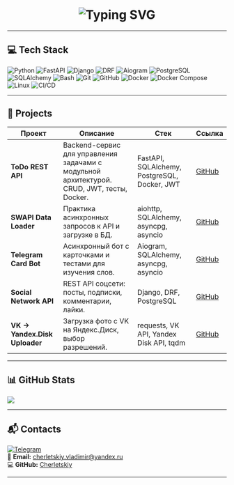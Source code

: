 <h1 align="center">
  <img src="https://readme-typing-svg.herokuapp.com?font=Fira+Code&size=25&pause=1000&color=36BCF7&center=true&vCenter=true&width=600&lines=Привет!+Меня+зовут+Владимир;Я+Python+Developer;Люблю+создавать+REST+API+и+ботов;Always+learning+new+things" alt="Typing SVG" />
</h1>

---

## 💻 Tech Stack
![Python](https://img.shields.io/badge/Python-3670A0?style=for-the-badge&logo=python&logoColor=ffdd54)
![FastAPI](https://img.shields.io/badge/FastAPI-005571?style=for-the-badge&logo=fastapi)
![Django](https://img.shields.io/badge/Django-%23092E20.svg?style=for-the-badge&logo=django&logoColor=white)
![DRF](https://img.shields.io/badge/DRF-%23092E20.svg?style=for-the-badge&logo=django&logoColor=red)
![Aiogram](https://img.shields.io/badge/Aiogram-2CA5E0?style=for-the-badge&logo=telegram&logoColor=white)
![PostgreSQL](https://img.shields.io/badge/PostgreSQL-%23316192.svg?style=for-the-badge&logo=postgresql&logoColor=white)
![SQLAlchemy](https://img.shields.io/badge/SQLAlchemy-2f2f2f?style=for-the-badge&logo=python&logoColor=white)
![Bash](https://img.shields.io/badge/Bash-121011?style=for-the-badge&logo=gnu-bash&logoColor=white)
![Git](https://img.shields.io/badge/Git-%23F05033.svg?style=for-the-badge&logo=git&logoColor=white)
![GitHub](https://img.shields.io/badge/GitHub-181717?style=for-the-badge&logo=github&logoColor=white)
![Docker](https://img.shields.io/badge/Docker-0db7ed?style=for-the-badge&logo=docker&logoColor=white)
![Docker Compose](https://img.shields.io/badge/Docker_Compose-0db7ed?style=for-the-badge&logo=docker&logoColor=white)
![Linux](https://img.shields.io/badge/Linux-FCC624?style=for-the-badge&logo=linux&logoColor=black)
![CI/CD](https://img.shields.io/badge/GitHub_Actions-2088FF?style=for-the-badge&logo=github-actions&logoColor=white)

---

## 🚀 Projects
| Проект | Описание | Стек | Ссылка |
|--------|----------|------|--------|
| **ToDo REST API** | Backend-сервис для управления задачами с модульной архитектурой. CRUD, JWT, тесты, Docker. | FastAPI, SQLAlchemy, PostgreSQL, Docker, JWT | [GitHub](https://github.com/Cherletskiy/ToDo_FastAPI_pattern/tree/ver2) |
| **SWAPI Data Loader** | Практика асинхронных запросов к API и загрузке в БД. | aiohttp, SQLAlchemy, asyncpg, asyncio | [GitHub](https://github.com/Cherletskiy/aiohttp_practice) |
| **Telegram Card Bot** | Асинхронный бот с карточками и тестами для изучения слов. | Aiogram, SQLAlchemy, asyncpg, asyncio | [GitHub](https://github.com/Cherletskiy/db_sql_py/tree/main/aiogram-asynpg-main) |
| **Social Network API** | REST API соцсети: посты, подписки, комментарии, лайки. | Django, DRF, PostgreSQL | [GitHub](https://github.com/Cherletskiy/social_network_drf_diplom) |
| **VK → Yandex.Disk Uploader** | Загрузка фото с VK на Яндекс.Диск, выбор разрешений. | requests, VK API, Yandex Disk API, tqdm | [GitHub](https://github.com/Cherletskiy/python/tree/main/py-diplom-basic-main) |

---

## 📊 GitHub Stats
<!--![](https://github-readme-stats.vercel.app/api?username=Cherletskiy&theme=dark&hide_border=false&include_all_commits=false&count_private=false)  -->
![](https://github-readme-stats.vercel.app/api/top-langs/?username=Cherletskiy&theme=dark&hide_border=false&include_all_commits=false&count_private=false&layout=compact)  

---

## 📬 Contacts
[![Telegram](https://img.shields.io/badge/Telegram-%232CA5E0.svg?style=for-the-badge&logo=telegram&logoColor=white)](https://t.me/cherletskiy)  
📧 **Email:** [cherletskiy.vladimir@yandex.ru](mailto:cherletskiy.vladimir@yandex.ru)  
💻 **GitHub:** [Cherletskiy](https://github.com/Cherletskiy)  

---
